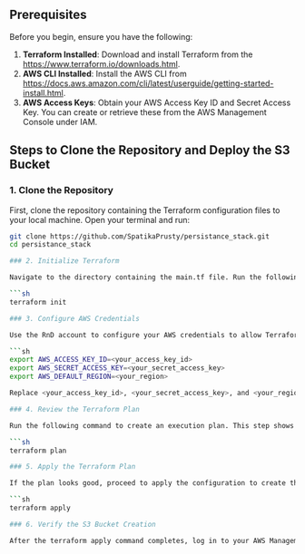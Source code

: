 ## Prerequisites

Before you begin, ensure you have the following:

1. **Terraform Installed**: Download and install Terraform from the https://www.terraform.io/downloads.html.
2. **AWS CLI Installed**: Install the AWS CLI from https://docs.aws.amazon.com/cli/latest/userguide/getting-started-install.html.
3. **AWS Access Keys**: Obtain your AWS Access Key ID and Secret Access Key. You can create or retrieve these from the AWS Management Console under IAM.

## Steps to Clone the Repository and Deploy the S3 Bucket

### 1. Clone the Repository

First, clone the repository containing the Terraform configuration files to your local machine. Open your terminal and run:

```sh
git clone https://github.com/SpatikaPrusty/persistance_stack.git
cd persistance_stack

### 2. Initialize Terraform

Navigate to the directory containing the main.tf file. Run the following command to initialize the Terraform working directory, which downloads the required provider plugins:

```sh
terraform init

### 3. Configure AWS Credentials

Use the RnD account to configure your AWS credentials to allow Terraform to interact with AWS. Run:

```sh
export AWS_ACCESS_KEY_ID=<your_access_key_id>
export AWS_SECRET_ACCESS_KEY=<your_secret_access_key>
export AWS_DEFAULT_REGION=<your_region>

Replace <your_access_key_id>, <your_secret_access_key>, and <your_region> with your actual AWS credentials and desired region.

### 4. Review the Terraform Plan

Run the following command to create an execution plan. This step shows you what actions Terraform will perform:

```sh
terraform plan

### 5. Apply the Terraform Plan

If the plan looks good, proceed to apply the configuration to create the S3 bucket:

```sh
terraform apply

### 6. Verify the S3 Bucket Creation

After the terraform apply command completes, log in to your AWS Management Console and navigate to the S3 service to verify that the bucket has been created successfully.
